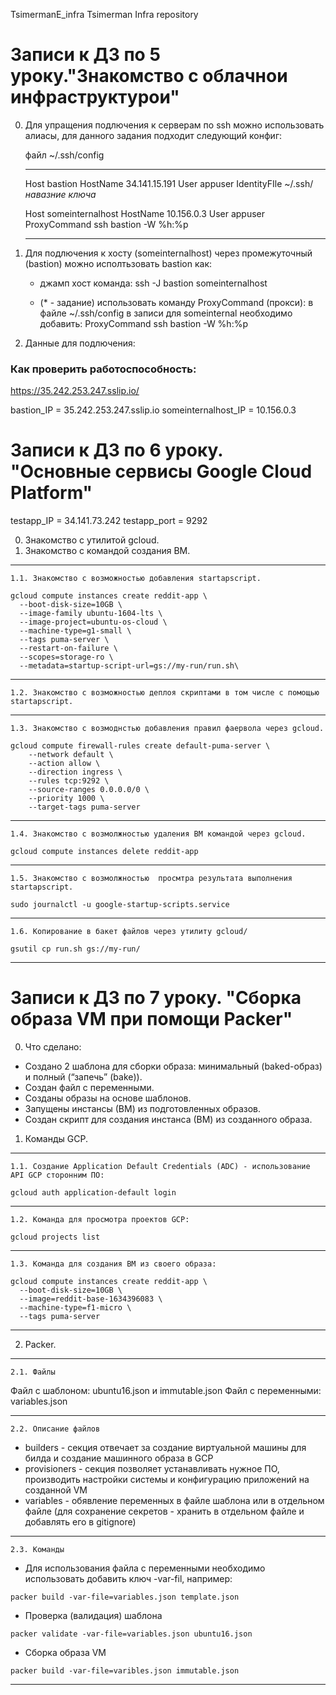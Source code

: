 TsimermanE_infra Tsimerman Infra repository

# Записи к ДЗ по 5 уроку."Знакомство с облачнои инфраструктурои"

0. Для упращения подлючения к серверам по ssh можно использовать алиасы, для данного задания подходит
   следующий конфиг:

   файл ~/.ssh/config
   
   _________________________________________
   Host bastion
       HostName 34.141.15.191
       User appuser
       IdentityFIle ~/.ssh/_навазние ключа_

   Host someinternalhost
       HostName 10.156.0.3
       User appuser
       ProxyCommand ssh bastion -W %h:%p
   ________________________________________

1. Для подлючения к хосту (someinternalhost) через промежуточный (bastion) можно исполтьзовать 
   bastion как:
	
	* джамп хост
	  команда: ssh -J bastion someinternalhost
	
	* (* - задание) использовать команду ProxyCommand (прокси):
	  в файле ~/.ssh/config в записи для someinternal необходимо добавить:
	  ProxyCommand ssh bastion -W %h:%p 

3. Данные для подлючения:

### Как проверить работоспособность:

https://35.242.253.247.sslip.io/

bastion_IP = 35.242.253.247.sslip.io
someinternalhost_IP = 10.156.0.3


# Записи к ДЗ по 6 уроку. "Основные сервисы Google Cloud Platform"

testapp_IP = 34.141.73.242
testapp_port = 9292

0. Знакомство с утилитой gcloud.
1. Знакомство с командой создания ВМ.
---
	1.1. Знакомство с возможностью добавления startapscript.


```
gcloud compute instances create reddit-app \
  --boot-disk-size=10GB \
  --image-family ubuntu-1604-lts \
  --image-project=ubuntu-os-cloud \
  --machine-type=g1-small \
  --tags puma-server \
  --restart-on-failure \
  --scopes=storage-ro \
  --metadata=startup-script-url=gs://my-run/run.sh\
 ```
---

	1.2. Знакомство с возможностью деплоя скриптами в том числе с помощью startapscript.
	
---
	1.3. Знакомство с возмоднстью добавления правил фаервола через gcloud.

```
gcloud compute firewall-rules create default-puma-server \
    --network default \
    --action allow \
    --direction ingress \
    --rules tcp:9292 \
    --source-ranges 0.0.0.0/0 \
    --priority 1000 \
    --target-tags puma-server
```
---

	1.4. Знакомство с возмолжностью удаления ВМ командой через gcloud.


```
gcloud compute instances delete reddit-app
```
---

	1.5. Знакомство с возмолжностью  просмтра результата выполнения startapscript.


```
sudo journalctl -u google-startup-scripts.service
```
---
  
	1.6. Копирование в бакет файлов через утилиту gcloud/


```
gsutil cp run.sh gs://my-run/
```
---


# Записи к ДЗ по 7 уроку. "Сборка образа VM при помощи Packer"

0. Что сделано:

* Создано 2 шаблона для сборки образа: минимальный (baked-образ) и полный (“запечь” (bake)).
* Создан файл с переменными.
* Созданы образы на основе шаблонов.
* Запущены инстансы (ВМ) из подготовленных образов.
* Создан скрипт для создания инстанса (ВМ) из созданного образа.

1. Команды GCP.

---	
	1.1. Создание Application Default Credentials (ADC) - использование API GCP сторонним ПО:

```
gcloud auth application-default login
```
---
	1.2. Команда для просмотра проектов GCP:

```
gcloud projects list
```
---
	1.3. Команда для создания ВМ из своего образа:

```
gcloud compute instances create reddit-app \
  --boot-disk-size=10GB \
  --image=reddit-base-1634396083 \
  --machine-type=f1-micro \
  --tags puma-server
```
---
2. Packer.

---
	2.1. Файлы

Файл с шаблоном: ubuntu16.json и immutable.json
Файл с переменными: variables.json

---
	2.2. Описание файлов

* builders - секция отвечает за создание виртуальной машины для билда и создание машинного образа в GCP
* provisioners - секция позволяет устанавливать нужное ПО, производить настройки системы и конфигурацию приложений на созданной VM 
* variables - обявление переменных в файле шаблона или в отдельном файле (для сохранение секретов - хранить в отдельном файле и добавлять его в gitignore)

---
	2.3. Команды

* Для использования файла с переменными необходимо использовать добавить ключ -var-fil, например:

```
packer build -var-file=variables.json template.json
```

* Проверка (валидация) шаблона

```
packer validate -var-file=variables.json ubuntu16.json
```

* Сборка образа VM

```
packer build -var-file=varibles.json immutable.json
```
---
